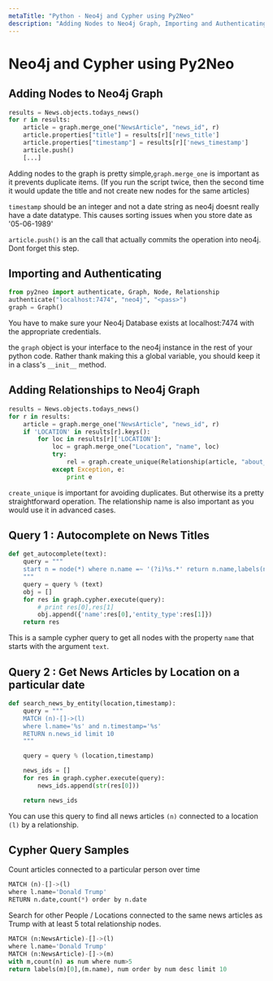 ```yaml
---
metaTitle: "Python - Neo4j and Cypher using Py2Neo"
description: "Adding Nodes to Neo4j Graph, Importing and Authenticating, Adding Relationships to Neo4j Graph, Query 1 : Autocomplete on News Titles, Query 2 : Get News Articles by Location on a particular date, Cypher Query Samples"
---
```


# Neo4j and Cypher using Py2Neo



## Adding Nodes to Neo4j Graph


```py
results = News.objects.todays_news()
for r in results:
    article = graph.merge_one("NewsArticle", "news_id", r)
    article.properties["title"] = results[r]['news_title']
    article.properties["timestamp"] = results[r]['news_timestamp']
    article.push()
    [...]

```

Adding nodes to the graph is pretty simple,`graph.merge_one` is important as it prevents duplicate items. (If you run the script twice, then the second time it would update the title and not create new nodes for the same articles)

`timestamp` should be an integer and not a date string as neo4j doesnt really have a  date datatype. This causes sorting issues when you store date as '05-06-1989'

`article.push()` is an the call that actually commits the operation into neo4j. Dont forget this step.



## Importing and Authenticating


```py
from py2neo import authenticate, Graph, Node, Relationship
authenticate("localhost:7474", "neo4j", "<pass>")
graph = Graph()

```

You have to make sure your Neo4j Database exists at localhost:7474 with the appropriate credentials.

the `graph` object is your interface to the neo4j instance in the rest of your python code. Rather thank making this a global variable, you should keep it in a class's `__init__` method.



## Adding Relationships to Neo4j Graph


```py
results = News.objects.todays_news()
for r in results:
    article = graph.merge_one("NewsArticle", "news_id", r)
    if 'LOCATION' in results[r].keys():
        for loc in results[r]['LOCATION']:
            loc = graph.merge_one("Location", "name", loc)
            try:
                rel = graph.create_unique(Relationship(article, "about_place", loc))
            except Exception, e:
                print e

```

`create_unique` is important for avoiding duplicates. But otherwise its a pretty straightforward operation.
The relationship name is also important as you would use it in advanced cases.



## Query 1 : Autocomplete on News Titles


```py
def get_autocomplete(text):
    query = """
    start n = node(*) where n.name =~ '(?i)%s.*' return n.name,labels(n) limit 10;
    """
    query = query % (text)
    obj = []
    for res in graph.cypher.execute(query):
        # print res[0],res[1]
        obj.append({'name':res[0],'entity_type':res[1]})
    return res

```

This is a sample cypher query to get all nodes with the property `name` that starts with the argument `text`.



## Query 2 : Get News Articles by Location on a particular date


```py
def search_news_by_entity(location,timestamp):
    query = """
    MATCH (n)-[]->(l) 
    where l.name='%s' and n.timestamp='%s'
    RETURN n.news_id limit 10
    """

    query = query % (location,timestamp)

    news_ids = []
    for res in graph.cypher.execute(query):
        news_ids.append(str(res[0]))

    return news_ids

```

You can use this query to find all news articles `(n)` connected to a location `(l)` by a relationship.



## Cypher Query Samples


Count articles connected to a particular person over time

```py
MATCH (n)-[]->(l) 
where l.name='Donald Trump'
RETURN n.date,count(*) order by n.date

```

Search for other People / Locations connected to the same news articles as Trump with at least 5 total relationship nodes.

```py
MATCH (n:NewsArticle)-[]->(l)
where l.name='Donald Trump'
MATCH (n:NewsArticle)-[]->(m)
with m,count(n) as num where num>5
return labels(m)[0],(m.name), num order by num desc limit 10

```

